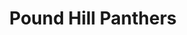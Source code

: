 ---
templateKey: team
title: Pound Hill Panthers
logoImage: /img/team-logos/pound-hill-panthers.JPG
slug: pound-hill-panthers
conference: East
---